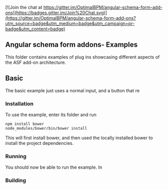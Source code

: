[![Join the chat at https://gitter.im/OptimalBPM/angular-schema-form-add-ons](https://badges.gitter.im/Join%20Chat.svg)](https://gitter.im/OptimalBPM/angular-schema-form-add-ons?utm_source=badge&utm_medium=badge&utm_campaign=pr-badge&utm_content=badge)

## Angular schema form addons- Examples

This folder contains examples of plug ins showcasing different aspects of the ASF add-on architecture.

## Basic

The basic example just uses a normal input, and a button that re

### Installation
To use the example, enter its folder and run
    
    npm install bower
    node_modules/bower/bin/bower install
    
This will first install bower, and then used the locally installed bower to install the project dependencies. 

### Running

You should now be able to run the example. In 


### Building